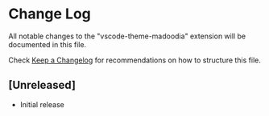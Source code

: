 # Change Log

All notable changes to the "vscode-theme-madoodia" extension will be documented in this file.

Check [Keep a Changelog](http://keepachangelog.com/) for recommendations on how to structure this file.

## [Unreleased]

- Initial release

